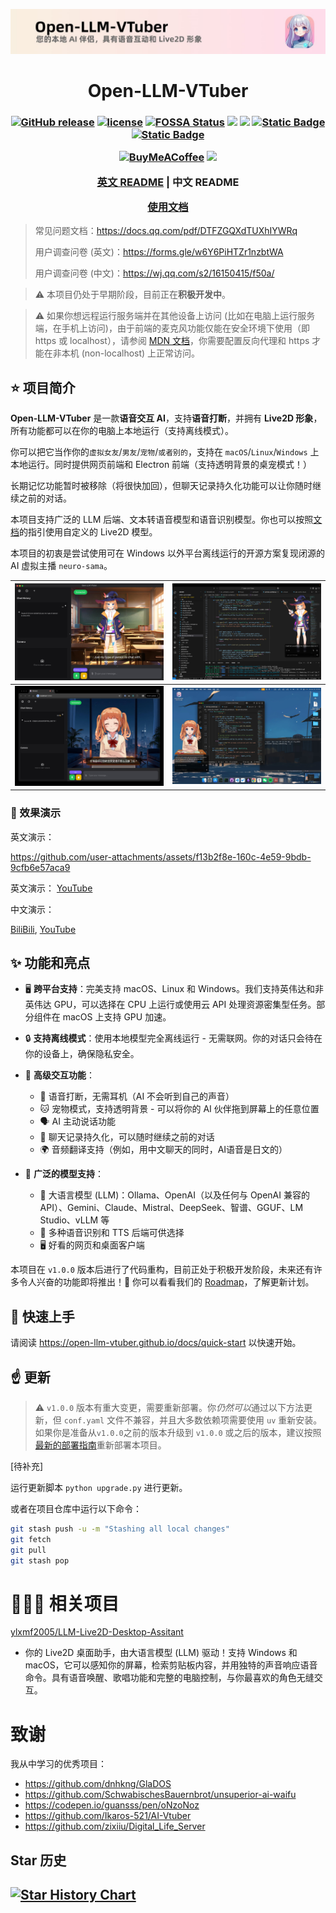 
![](./assets/banner.cn.jpg)

<h1 align="center">Open-LLM-VTuber</h1>
<h3 align="center">

[![GitHub release](https://img.shields.io/github/v/release/t41372/Open-LLM-VTuber)](https://github.com/t41372/Open-LLM-VTuber/releases)
[![license](https://img.shields.io/github/license/t41372/Open-LLM-VTuber)](https://github.com/t41372/Open-LLM-VTuber/blob/master/LICENSE)
[![FOSSA Status](https://fossa.app/api/projects/custom%2B50595%2Fgithub.com%2Ft41372%2FOpen-LLM-VTuber.svg?type=shield&issueType=security)](https://fossa.app/projects/custom%2B50595%2Fgithub.com%2Ft41372%2FOpen-LLM-VTuber?ref=badge_shield&issueType=security)
[![](https://img.shields.io/badge/t41372%2FOpen--LLM--VTuber-%25230db7ed.svg?logo=docker&logoColor=blue&labelColor=white&color=blue)](https://hub.docker.com/r/t41372/open-llm-vtuber)
[![](https://img.shields.io/badge/Roadmap-GitHub_Project-blue)](https://github.com/users/t41372/projects/1/views/5)
[![Static Badge](https://img.shields.io/badge/QQ群-792615362-white?style=flat&logo=qq&logoColor=white)](https://qm.qq.com/q/ngvNUQpuKI)
[![Static Badge](https://img.shields.io/badge/QQ频道(开发)-pd93364606-white?style=flat&logo=qq&logoColor=white)](https://pd.qq.com/s/tt54r3bu)

[![BuyMeACoffee](https://img.shields.io/badge/Buy%20Me%20a%20Coffee-ffdd00?style=for-the-badge&logo=buy-me-a-coffee&logoColor=black)](https://www.buymeacoffee.com/yi.ting)
[![](https://dcbadge.limes.pink/api/server/3UDA8YFDXx)](https://discord.gg/3UDA8YFDXx)

[英文 README](https://github.com/t41372/Open-LLM-VTuber/blob/main/README.md) | 中文 README

[使用文档](https://open-llm-vtuber.github.io/docs/quick-start)

</h3>

> 常见问题文档：https://docs.qq.com/pdf/DTFZGQXdTUXhIYWRq
>
> 用户调查问卷 (英文)：https://forms.gle/w6Y6PiHTZr1nzbtWA
>
> 用户调查问卷 (中文)：https://wj.qq.com/s2/16150415/f50a/



> :warning: 本项目仍处于早期阶段，目前正在**积极开发中**。

> :warning: 如果你想远程运行服务端并在其他设备上访问 (比如在电脑上运行服务端，在手机上访问)，由于前端的麦克风功能仅能在安全环境下使用（即 https 或 localhost），请参阅 [MDN 文档](https://developer.mozilla.org/en-US/docs/Web/API/MediaDevices/getUserMedia)，你需要配置反向代理和 https 才能在非本机 (non-localhost) 上正常访问。



## ⭐️ 项目简介

**Open-LLM-VTuber** 是一款**语音交互 AI**，支持**语音打断**，并拥有 **Live2D 形象**，所有功能都可以在你的电脑上本地运行（支持离线模式）。

你可以把它当作你的`虚拟女友`/`男友`/`宠物`/`或者别的`，支持在 `macOS`/`Linux`/`Windows` 上本地运行。同时提供网页前端和 Electron 前端（支持透明背景的桌宠模式！）

长期记忆功能暂时被移除（将很快加回），但聊天记录持久化功能可以让你随时继续之前的对话。

本项目支持广泛的 LLM 后端、文本转语音模型和语音识别模型。你也可以按照[文档](https://open-llm-vtuber.github.io/docs/user-guide/live2d)的指引使用自定义的 Live2D 模型。

本项目的初衷是尝试使用可在 Windows 以外平台离线运行的开源方案复现闭源的 AI 虚拟主播 `neuro-sama`。

| ![](assets/i1_app_mode.jpg) | ![](assets/i2_pet_vscode.jpg) |
|:---:|:---:|
| ![](assets/i3_browser_world_fun.jpg) | ![](assets/i4_pet_desktop.jpg) |

### 👀 效果演示

英文演示：





https://github.com/user-attachments/assets/f13b2f8e-160c-4e59-9bdb-9cfb6e57aca9

英文演示：
[YouTube](https://youtu.be/gJuPM_2qEZc)

中文演示：

[BiliBili](https://www.bilibili.com/video/BV1krHUeRE98/), [YouTube](https://youtu.be/cb5anPTNklw)



## ✨ 功能和亮点

- 🖥️ **跨平台支持**：完美支持 macOS、Linux 和 Windows。我们支持英伟达和非英伟达 GPU，可以选择在 CPU 上运行或使用云 API 处理资源密集型任务。部分组件在 macOS 上支持 GPU 加速。

- 🔒 **支持离线模式**：使用本地模型完全离线运行 - 无需联网。你的对话只会待在你的设备上，确保隐私安全。

- 🎯 **高级交互功能**：
  - 🎤 语音打断，无需耳机（AI 不会听到自己的声音）
  - 🐱 宠物模式，支持透明背景 - 可以将你的 AI 伙伴拖到屏幕上的任意位置
  - 🗣️ AI 主动说话功能
  - 💾 聊天记录持久化，可以随时继续之前的对话
  - 🌍 音频翻译支持（例如，用中文聊天的同时，AI语音是日文的）

- 🧠 **广泛的模型支持**：
  - 🤖 大语言模型 (LLM)：Ollama、OpenAI（以及任何与 OpenAI 兼容的 API）、Gemini、Claude、Mistral、DeepSeek、智谱、GGUF、LM Studio、vLLM 等
  - 🎵 多种语音识别和 TTS 后端可供选择
  - 🖥️ 好看的网页和桌面客户端

本项目在 `v1.0.0` 版本后进行了代码重构，目前正处于积极开发阶段，未来还有许多令人兴奋的功能即将推出！🚀 你可以看看我们的 [Roadmap](https://github.com/users/t41372/projects/1/views/5)，了解更新计划。

## 🚀 快速上手

请阅读 https://open-llm-vtuber.github.io/docs/quick-start 以快速开始。



## ☝ 更新
> :warning: `v1.0.0` 版本有重大变更，需要重新部署。你*仍然可以*通过以下方法更新，但 `conf.yaml` 文件不兼容，并且大多数依赖项需要使用 `uv` 重新安装。如果你是准备从`v1.0.0`之前的版本升级到 `v1.0.0` 或之后的版本，建议按照[最新的部署指南](https://open-llm-vtuber.github.io/docs/quick-start)重新部署本项目。

[待补充]

运行更新脚本 `python upgrade.py` 进行更新。

或者在项目仓库中运行以下命令：

```sh
git stash push -u -m "Stashing all local changes"
git fetch
git pull
git stash pop
```




# 🎉🎉🎉 相关项目

[ylxmf2005/LLM-Live2D-Desktop-Assitant](https://github.com/ylxmf2005/LLM-Live2D-Desktop-Assitant)
- 你的 Live2D 桌面助手，由大语言模型 (LLM) 驱动！支持 Windows 和 macOS，它可以感知你的屏幕，检索剪贴板内容，并用独特的声音响应语音命令。具有语音唤醒、歌唱功能和完整的电脑控制，与你最喜欢的角色无缝交互。






# 致谢
我从中学习的优秀项目：

- https://github.com/dnhkng/GlaDOS
- https://github.com/SchwabischesBauernbrot/unsuperior-ai-waifu
- https://codepen.io/guansss/pen/oNzoNoz
- https://github.com/Ikaros-521/AI-Vtuber
- https://github.com/zixiiu/Digital_Life_Server



## Star 历史

[![Star History Chart](https://api.star-history.com/svg?repos=t41372/open-llm-vtuber&type=Date)](https://star-history.com/#t41372/open-llm-vtuber&Date)
---
